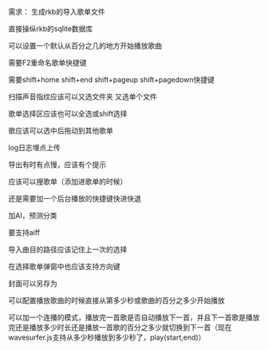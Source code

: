 需求：
生成rkb的导入歌单文件

直接操纵rkb的sqlite数据库

可以设置一个默认从百分之几的地方开始播放歌曲

需要F2重命名歌单快捷键

需要shift+home shift+end  shift+pageup shift+pagedown快捷键

扫描声音指纹应该可以又选文件夹 又选单个文件

歌单选择区应该也可以全选或shift选择

歌应该可以选中后拖动到其他歌单

log日志埋点上传

导出有时有点慢，应该有个提示

应该可以搜歌单（添加进歌单的时候）

还是需要加一个后台播放的快捷键快进快退

加AI，预测分类

要支持aiff

导入曲目的路径应该记住上一次的选择

在选择歌单弹窗中也应该支持方向键

封面可以另存为

可以配置播放歌曲的时候直接从第多少秒或歌曲的百分之多少开始播放

可以加一个连播的模式，播放完一首歌是否自动播放下一首，并且下一首歌是播放完还是播放多少时长还是播放一首歌的百分之多少就切换到下一首（现在wavesurfer.js支持从多少秒播放到多少秒了，play(start,end)）